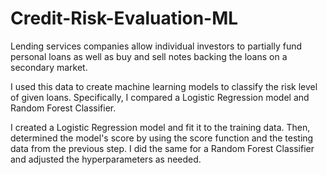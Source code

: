 # Credit-Risk-Evaluation-ML

Lending services companies allow individual investors to partially fund personal loans as well as buy and sell notes backing the loans on a secondary market.

I used this data to create machine learning models to classify the risk level of given loans. Specifically, I compared a Logistic Regression model and Random Forest Classifier.

I created a Logistic Regression model and fit it to the training data. Then, determined the model's score by using the score function and the testing data from the previous step. I did the same for a Random Forest Classifier and adjusted the hyperparameters as needed.
